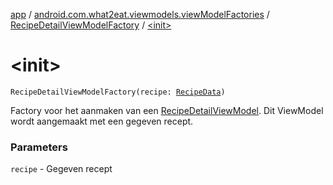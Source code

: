 [app](../../index.md) / [android.com.what2eat.viewmodels.viewModelFactories](../index.md) / [RecipeDetailViewModelFactory](index.md) / [&lt;init&gt;](./-init-.md)

# &lt;init&gt;

`RecipeDetailViewModelFactory(recipe: `[`RecipeData`](../../android.com.what2eat.network/-recipe-data/index.md)`)`

Factory voor het aanmaken van een [RecipeDetailViewModel](../../android.com.what2eat.viewmodels/-recipe-detail-view-model/index.md). Dit ViewModel wordt aangemaakt met
een gegeven recept.

### Parameters

`recipe` - Gegeven recept